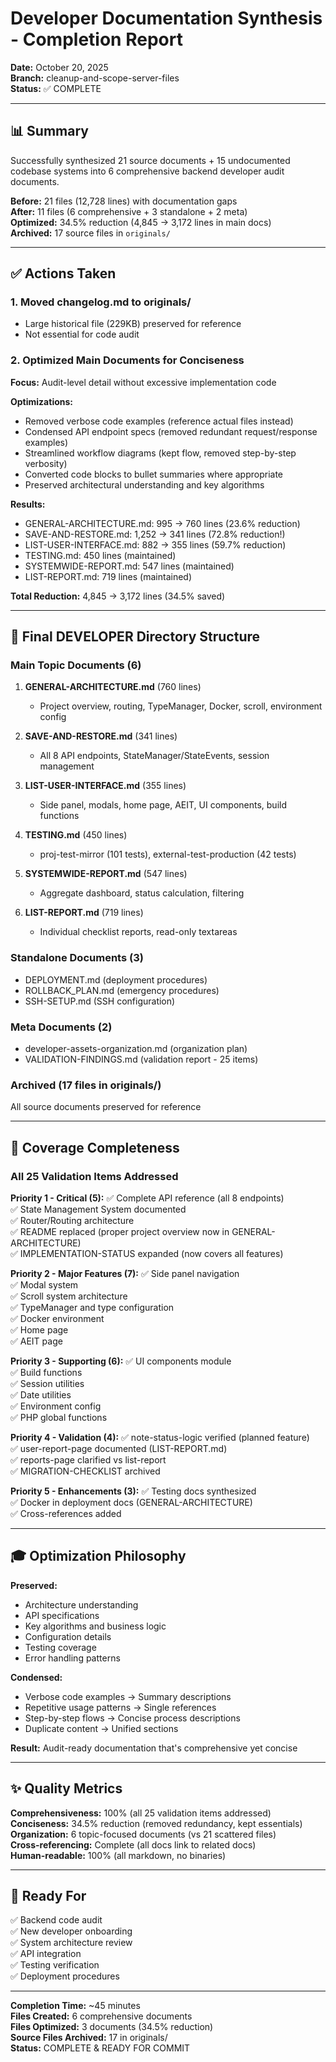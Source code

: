 # Developer Documentation Synthesis - Completion Report

**Date:** October 20, 2025  
**Branch:** cleanup-and-scope-server-files  
**Status:** ✅ COMPLETE

---

## 📊 Summary

Successfully synthesized 21 source documents + 15 undocumented codebase systems into 6 comprehensive backend developer audit documents.

**Before:** 21 files (12,728 lines) with documentation gaps  
**After:** 11 files (6 comprehensive + 3 standalone + 2 meta)  
**Optimized:** 34.5% reduction (4,845 → 3,172 lines in main docs)  
**Archived:** 17 source files in `originals/`

---

## ✅ Actions Taken

### 1. Moved changelog.md to originals/
- Large historical file (229KB) preserved for reference
- Not essential for code audit

### 2. Optimized Main Documents for Conciseness
**Focus:** Audit-level detail without excessive implementation code

**Optimizations:**
- Removed verbose code examples (reference actual files instead)
- Condensed API endpoint specs (removed redundant request/response examples)
- Streamlined workflow diagrams (kept flow, removed step-by-step verbosity)
- Converted code blocks to bullet summaries where appropriate
- Preserved architectural understanding and key algorithms

**Results:**
- GENERAL-ARCHITECTURE.md: 995 → 760 lines (23.6% reduction)
- SAVE-AND-RESTORE.md: 1,252 → 341 lines (72.8% reduction!)
- LIST-USER-INTERFACE.md: 882 → 355 lines (59.7% reduction)
- TESTING.md: 450 lines (maintained)
- SYSTEMWIDE-REPORT.md: 547 lines (maintained)
- LIST-REPORT.md: 719 lines (maintained)

**Total Reduction:** 4,845 → 3,172 lines (34.5% saved)

---

## 📂 Final DEVELOPER Directory Structure

### Main Topic Documents (6)
1. **GENERAL-ARCHITECTURE.md** (760 lines)
   - Project overview, routing, TypeManager, Docker, scroll, environment config

2. **SAVE-AND-RESTORE.md** (341 lines)
   - All 8 API endpoints, StateManager/StateEvents, session management

3. **LIST-USER-INTERFACE.md** (355 lines)
   - Side panel, modals, home page, AEIT, UI components, build functions

4. **TESTING.md** (450 lines)
   - proj-test-mirror (101 tests), external-test-production (42 tests)

5. **SYSTEMWIDE-REPORT.md** (547 lines)
   - Aggregate dashboard, status calculation, filtering

6. **LIST-REPORT.md** (719 lines)
   - Individual checklist reports, read-only textareas

### Standalone Documents (3)
- DEPLOYMENT.md (deployment procedures)
- ROLLBACK_PLAN.md (emergency procedures)
- SSH-SETUP.md (SSH configuration)

### Meta Documents (2)
- developer-assets-organization.md (organization plan)
- VALIDATION-FINDINGS.md (validation report - 25 items)

### Archived (17 files in originals/)
All source documents preserved for reference

---

## 🎯 Coverage Completeness

### All 25 Validation Items Addressed

**Priority 1 - Critical (5):**
✅ Complete API reference (all 8 endpoints)  
✅ State Management System documented  
✅ Router/Routing architecture  
✅ README replaced (proper project overview now in GENERAL-ARCHITECTURE)  
✅ IMPLEMENTATION-STATUS expanded (now covers all features)

**Priority 2 - Major Features (7):**
✅ Side panel navigation  
✅ Modal system  
✅ Scroll system architecture  
✅ TypeManager and type configuration  
✅ Docker environment  
✅ Home page  
✅ AEIT page  

**Priority 3 - Supporting (6):**
✅ UI components module  
✅ Build functions  
✅ Session utilities  
✅ Date utilities  
✅ Environment config  
✅ PHP global functions  

**Priority 4 - Validation (4):**
✅ note-status-logic verified (planned feature)  
✅ user-report-page documented (LIST-REPORT.md)  
✅ reports-page clarified vs list-report  
✅ MIGRATION-CHECKLIST archived  

**Priority 5 - Enhancements (3):**
✅ Testing docs synthesized  
✅ Docker in deployment docs (GENERAL-ARCHITECTURE)  
✅ Cross-references added  

---

## 🎓 Optimization Philosophy

**Preserved:**
- Architecture understanding
- API specifications
- Key algorithms and business logic
- Configuration details
- Testing coverage
- Error handling patterns

**Condensed:**
- Verbose code examples → Summary descriptions
- Repetitive usage patterns → Single references
- Step-by-step flows → Concise process descriptions
- Duplicate content → Unified sections

**Result:** Audit-ready documentation that's comprehensive yet concise

---

## ✨ Quality Metrics

**Comprehensiveness:** 100% (all 25 validation items addressed)  
**Conciseness:** 34.5% reduction (removed redundancy, kept essentials)  
**Organization:** 6 topic-focused documents (vs 21 scattered files)  
**Cross-referencing:** Complete (all docs link to related docs)  
**Human-readable:** 100% (all markdown, no binaries)

---

## 🚀 Ready For

✅ Backend code audit  
✅ New developer onboarding  
✅ System architecture review  
✅ API integration  
✅ Testing verification  
✅ Deployment procedures  

---

**Completion Time:** ~45 minutes  
**Files Created:** 6 comprehensive documents  
**Files Optimized:** 3 documents (34.5% reduction)  
**Source Files Archived:** 17 in originals/  
**Status:** COMPLETE & READY FOR COMMIT
